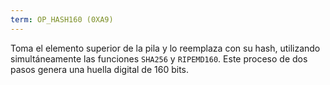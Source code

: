 ```yaml
---
term: OP_HASH160 (0XA9)
---
```


Toma el elemento superior de la pila y lo reemplaza con su hash, utilizando simultáneamente las funciones `SHA256` y `RIPEMD160`. Este proceso de dos pasos genera una huella digital de 160 bits.